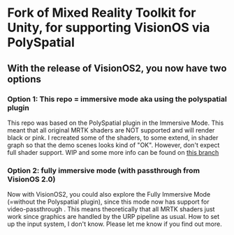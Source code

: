 # Fork of Mixed Reality Toolkit for Unity, for supporting VisionOS via PolySpatial

## With the release of VisionOS2, you now have two options
### Option 1: This repo = immersive mode aka using the polyspatial plugin
This repo was based on the PolySpatial plugin in the Immersive Mode. This meant that all original MRTK shaders are NOT supported and will render black or pink. I recreated some of the shaders, to some extend, in shader graph so that the demo scenes looks kind of "OK". However, don't expect full shader support. WIP and some more info can be found on [this branch](https://github.com/jelmer3000/MixedRealityToolkit-Unity-PolySpatial/tree/wip-polyspatial-visionOS-support)

### Option 2: fully immersive mode (with passthrough from VisionOS 2.0)
Now with VisionOS2, you could also explore the Fully Immersive Mode (=without the Polyspatial plugin), since this mode now has support for video-passthrough . This means theoretically that all MRTK shaders just work since graphics are handled by the URP pipeline as usual. How to set up the input system, I don't know. Please let me know if you find out more. 



